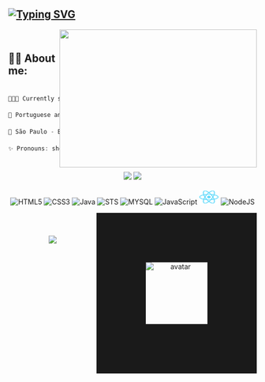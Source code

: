 ## [![Typing SVG](https://readme-typing-svg.herokuapp.com?font=Fira+Code&pause=1000&color=A565F7&width=435&lines=Hi+there%2C+I'm+Let%C3%ADcia!+%F0%9F%91%8B%F0%9F%8F%BD)](https://git.io/typing-svg)

<img align='right' src="https://i.imgur.com/4mFYjkN.gif" width="400" height="279"/>

<p>&nbsp;</p>

## 💖🌼 About me:

```javascript

👩🏽‍💻 Currently studying to become a Java developer at Generation Brasil

💬 Portuguese and English

📌 São Paulo - Brazil

✨ Pronouns: she/her

```
# 

<div align="center">
  <img height="150em" src="https://github-readme-stats.vercel.app/api?username=lettycodes&show_icons=true&theme=synthwave&include_all_commits=true&count_private=true"/>
  <img height="150em" src="https://github-readme-stats.vercel.app/api/top-langs/?username=lettycodes&layout=compact&langs_count=7&theme=synthwave"/>
</div>
<br>
<div align="center">
<img alt="HTML5" height="30" width="40" src="https://cdn.jsdelivr.net/gh/devicons/devicon/icons/html5/html5-original.svg" />
<img alt="CSS3" height="30" width="40" src="https://cdn.jsdelivr.net/gh/devicons/devicon/icons/css3/css3-original.svg" />
<img alt="Java" height="30" width="40" src="https://cdn.jsdelivr.net/gh/devicons/devicon/icons/java/java-original.svg" />
<img alt="STS" height="30" width="40" src="https://cdn.jsdelivr.net/gh/devicons/devicon/icons/spring/spring-original.svg" />
  <img alt="MYSQL" height="30" width="40" src="https://cdn.jsdelivr.net/gh/devicons/devicon/icons/mysql/mysql-original-wordmark.svg" />
<img alt="JavaScript" height="30" width="40" src="https://cdn.jsdelivr.net/gh/devicons/devicon/icons/javascript/javascript-original.svg" />
<img alt="React" height="30" width="40" src="https://raw.githubusercontent.com/devicons/devicon/1119b9f84c0290e0f0b38982099a2bd027a48bf1/icons/react/react-original.svg" />
<img alt="NodeJS" height="30" width="40" src="https://cdn.jsdelivr.net/gh/devicons/devicon/icons/nodejs/nodejs-plain.svg" />
          
          
  <img src="https://i.imgur.com/P8XVHiA.gif" width="125" height="125" border="100" align="right" alt="avatar" /><br >
</div>
  
   ##
 
<div align="center">  
  <a href ="https://www.linkedin.com/in/silva-leticia/"><img src="https://img.shields.io/badge/-LinkedIn-%230077B5?style=for-the-badge&logo=linkedin&logoColor=white" target="_blank"></a></div>
